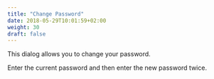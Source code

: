 ```yaml
---
title: "Change Password"
date: 2018-05-29T10:01:59+02:00
weight: 30
draft: false
---
```


This dialog allows you to change your password.

Enter the current password and then enter the new password twice.